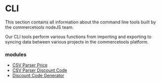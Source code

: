 # CLI

This section contains all information about the command line tools built by the commercetools nodeJS team.

Our CLI tools perform various functions from importing and exporting to syncing data between various projects in the commercetools platform.

### modules
  * [CSV Parser Price](/cli/csv-parser-price.md)
  * [CSV Parser Discount Code](/cli/csv-parser-discount-code.md)
  * [Discount Code Generator](/cli/discount-code-generator.md)
